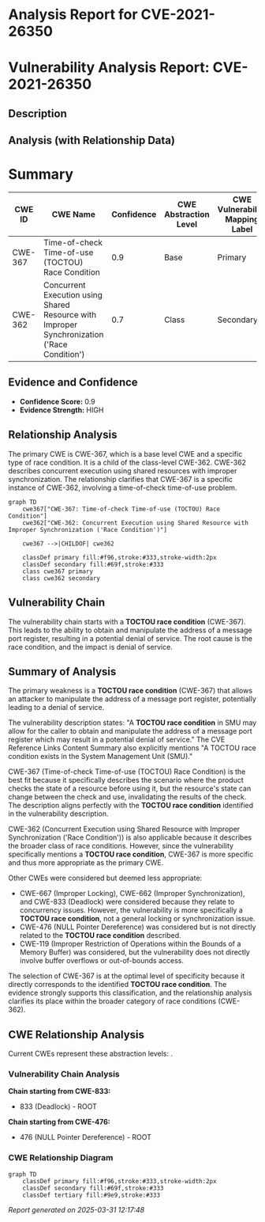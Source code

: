 # Analysis Report for CVE-2021-26350

# Vulnerability Analysis Report: CVE-2021-26350

## Description



## Analysis (with Relationship Data)

# Summary
| CWE ID | CWE Name | Confidence | CWE Abstraction Level | CWE Vulnerability Mapping Label | CWE-Vulnerability Mapping Notes |
|---|---|---|---|---|---|
| CWE-367 | Time-of-check Time-of-use (TOCTOU) Race Condition | 0.9 | Base | Primary | Allowed |
| CWE-362 | Concurrent Execution using Shared Resource with Improper Synchronization ('Race Condition') | 0.7 | Class | Secondary | Allowed-with-Review |

## Evidence and Confidence

*   **Confidence Score:** 0.9
*   **Evidence Strength:** HIGH

## Relationship Analysis
The primary CWE is CWE-367, which is a base level CWE and a specific type of race condition. It is a child of the class-level CWE-362. CWE-362 describes concurrent execution using shared resources with improper synchronization. The relationship clarifies that CWE-367 is a specific instance of CWE-362, involving a time-of-check time-of-use problem.

```mermaid
graph TD
    cwe367["CWE-367: Time-of-check Time-of-use (TOCTOU) Race Condition"]
    cwe362["CWE-362: Concurrent Execution using Shared Resource with Improper Synchronization ('Race Condition')"]
    
    cwe367 -->|CHILDOF| cwe362
    
    classDef primary fill:#f96,stroke:#333,stroke-width:2px
    classDef secondary fill:#69f,stroke:#333
    class cwe367 primary
    class cwe362 secondary
```

## Vulnerability Chain
The vulnerability chain starts with a **TOCTOU race condition** (CWE-367). This leads to the ability to obtain and manipulate the address of a message port register, resulting in a potential denial of service. The root cause is the race condition, and the impact is denial of service.

## Summary of Analysis
The primary weakness is a **TOCTOU race condition** (CWE-367) that allows an attacker to manipulate the address of a message port register, potentially leading to a denial of service.

The vulnerability description states: "A **TOCTOU race condition** in SMU may allow for the caller to obtain and manipulate the address of a message port register which may result in a potential denial of service." The CVE Reference Links Content Summary also explicitly mentions "A TOCTOU race condition exists in the System Management Unit (SMU)."

CWE-367 (Time-of-check Time-of-use (TOCTOU) Race Condition) is the best fit because it specifically describes the scenario where the product checks the state of a resource before using it, but the resource's state can change between the check and use, invalidating the results of the check. The description aligns perfectly with the **TOCTOU race condition** identified in the vulnerability description.

CWE-362 (Concurrent Execution using Shared Resource with Improper Synchronization ('Race Condition')) is also applicable because it describes the broader class of race conditions. However, since the vulnerability specifically mentions a **TOCTOU race condition**, CWE-367 is more specific and thus more appropriate as the primary CWE.

Other CWEs were considered but deemed less appropriate:

*   CWE-667 (Improper Locking), CWE-662 (Improper Synchronization), and CWE-833 (Deadlock) were considered because they relate to concurrency issues. However, the vulnerability is more specifically a **TOCTOU race condition**, not a general locking or synchronization issue.
*   CWE-476 (NULL Pointer Dereference) was considered but is not directly related to the **TOCTOU race condition** described.
*   CWE-119 (Improper Restriction of Operations within the Bounds of a Memory Buffer) was considered, but the vulnerability does not directly involve buffer overflows or out-of-bounds access.

The selection of CWE-367 is at the optimal level of specificity because it directly corresponds to the identified **TOCTOU race condition**. The evidence strongly supports this classification, and the relationship analysis clarifies its place within the broader category of race conditions (CWE-362).


## CWE Relationship Analysis

Current CWEs represent these abstraction levels: .


### Vulnerability Chain Analysis

**Chain starting from CWE-833:**
- 833 (Deadlock) - ROOT


**Chain starting from CWE-476:**
- 476 (NULL Pointer Dereference) - ROOT



### CWE Relationship Diagram

```mermaid
graph TD
    classDef primary fill:#f96,stroke:#333,stroke-width:2px
    classDef secondary fill:#69f,stroke:#333
    classDef tertiary fill:#9e9,stroke:#333
```



*Report generated on 2025-03-31 12:17:48*
